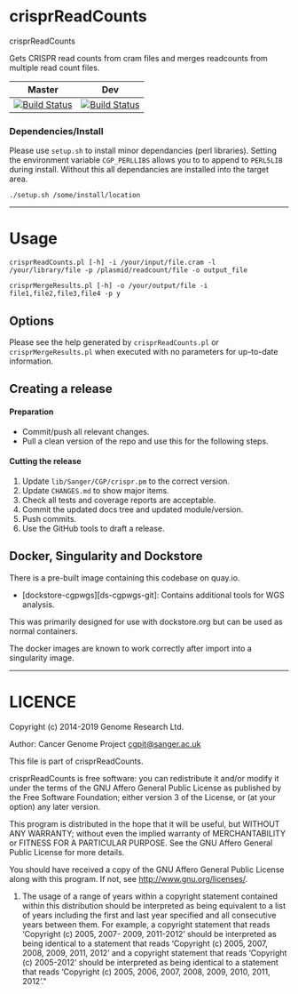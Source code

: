 crisprReadCounts
=====

crisprReadCounts

Gets CRISPR read counts from cram files and merges readcounts from multiple read count files.

| Master | Dev |
|---|---|
|  [![Build Status](https://travis-ci.org/cancerit/crisprReadCounts.svg?branch=master)](https://travis-ci.org/cancerit/crisprReadCounts) | [![Build Status](https://travis-ci.org/cancerit/crisprReadCounts.svg?branch=dev)](https://travis-ci.org/cancerit/crisprReadCounts) |

### Dependencies/Install

Please use `setup.sh` to install minor dependancies (perl libraries).  Setting the environment variable `CGP_PERLLIBS` allows you to to append to `PERL5LIB` during install.  Without this all dependancies are installed into the target area.

```
./setup.sh /some/install/location
```

---


# Usage

	crisprReadCounts.pl [-h] -i /your/input/file.cram -l /your/library/file -p /plasmid/readcount/file -o output_file

	crisprMergeResults.pl [-h] -o /your/output/file -i file1,file2,file3,file4 -p y



## Options

Please see the help generated by ```crisprReadCounts.pl``` or ```crisprMergeResults.pl``` when executed with no parameters for up-to-date information.


## Creating a release
#### Preparation
* Commit/push all relevant changes.
* Pull a clean version of the repo and use this for the following steps.

#### Cutting the release
1. Update `lib/Sanger/CGP/crispr.pm` to the correct version.
2. Update `CHANGES.md` to show major items.
3. Check all tests and coverage reports are acceptable.
4. Commit the updated docs tree and updated module/version.
5. Push commits.
6. Use the GitHub tools to draft a release.

## Docker, Singularity and Dockstore

There is a pre-built image containing this codebase on quay.io.

* [dockstore-cgpwgs][ds-cgpwgs-git]: Contains additional tools for WGS analysis.

This was primarily designed for use with dockstore.org but can be used as normal containers.

The docker images are known to work correctly after import into a singularity image.

---

LICENCE
=======
Copyright (c) 2014-2019 Genome Research Ltd.

Author: Cancer Genome Project <cgpit@sanger.ac.uk>

This file is part of crisprReadCounts.

crisprReadCounts is free software: you can redistribute it and/or modify it under
the terms of the GNU Affero General Public License as published by the Free
Software Foundation; either version 3 of the License, or (at your option) any
later version.

This program is distributed in the hope that it will be useful, but WITHOUT
ANY WARRANTY; without even the implied warranty of MERCHANTABILITY or FITNESS
FOR A PARTICULAR PURPOSE. See the GNU Affero General Public License for more
details.

You should have received a copy of the GNU Affero General Public License
along with this program. If not, see <http://www.gnu.org/licenses/>.

1. The usage of a range of years within a copyright statement contained within
this distribution should be interpreted as being equivalent to a list of years
including the first and last year specified and all consecutive years between
them. For example, a copyright statement that reads ‘Copyright (c) 2005, 2007-
2009, 2011-2012’ should be interpreted as being identical to a statement that
reads ‘Copyright (c) 2005, 2007, 2008, 2009, 2011, 2012’ and a copyright
statement that reads ‘Copyright (c) 2005-2012’ should be interpreted as being
identical to a statement that reads ‘Copyright (c) 2005, 2006, 2007, 2008,
2009, 2010, 2011, 2012’."
